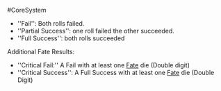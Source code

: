 #CoreSystem 
* ''Fail'': Both rolls failed.
* ''Partial Success'': one roll failed the other succeeded.
* ''Full Success'': both rolls succeeded

Additional Fate Results:

* ''Critical Fail:'' A Fail with at least one [Fate](</CoreSystem/Fate.md>) die (Double digit)
* ''Critical Success'': A Full Success with at least one [Fate](</CoreSystem/Fate.md>) die (Double Digit)